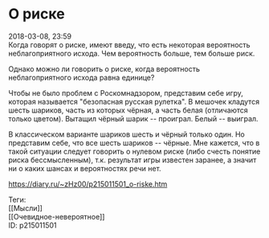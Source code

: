 О риске
========

   
 2018-03-08, 23:59   
  Когда говорят о риске, имеют введу, что есть некоторая вероятность неблагоприятного исхода. Чем вероятность больше, тем больше риск.   
   
 Однако можно ли говорить о риске, когда вероятность неблагоприятного исхода равна единице?   
   
 Чтобы не было проблем с Роскомнадзором, представим себе игру, которая называется "безопасная русская рулетка". В мешочек кладутся шесть шариков, часть из которых чёрная, а часть белая (отличаются только цветом). Вытащил чёрный шарик -- проиграл. Белый -- выиграл.   
   
 В классическом варианте шариков шесть и чёрный только один. Но представим себе, что все шесть шариков -- чёрные. Мне кажется, что в такой ситуации следует говорить о нулевом риске (либо счесть понятие риска бессмысленным), т.к. результат игры известен заранее, а значит ни о каких шансах и вероятностях речи нет.   
    
 <https://diary.ru/~zHz00/p215011501_o-riske.htm>   
   
 Теги:   
 [[Мысли]]   
 [[Очевидное-невероятное]]   
 ID: p215011501